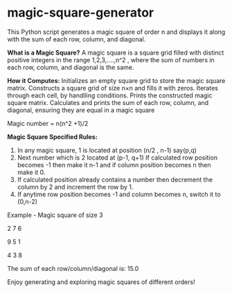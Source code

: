 # magic-square-generator
This Python script generates a magic square of order n and displays it along with the sum of each row, column, and diagonal.

**What is a Magic Square?**
A magic square is a square grid filled with distinct positive integers in the range 1,2,3,....,n^2 , where the sum of numbers in each row, column, and diagonal is the same.

**How it Computes:**
Initializes an empty square grid to store the magic square matrix.
Constructs a square grid of size n×n and fills it with zeros.
Iterates through each cell, by handlling conditions.
Prints the constructed magic square matrix.
Calculates and prints the sum of each row, column, and diagonal, ensuring they are equal in a magic square

Magic number = n(n^2 +1)/2

**Magic Square Specified Rules:**
1. In any magic square, 1 is located at position (n/2 , n-1) say(p,q)
2. Next number which is 2 located at (p-1, q+1) 
   If calculated row position becomes -1 then make it n-1 and if column position becomes n then make it 0.
3. If calculated position already contains a number then decrement the column by 2 and increment the row by 1.
4. If anytime row position becomes -1 and column becomes n, switch it to (0,n-2)

Example - 
Magic square of size 3

2 7 6

9 5 1

4 3 8


The sum of each row/column/diagonal is: 15.0

Enjoy generating and exploring magic squares of different orders!
